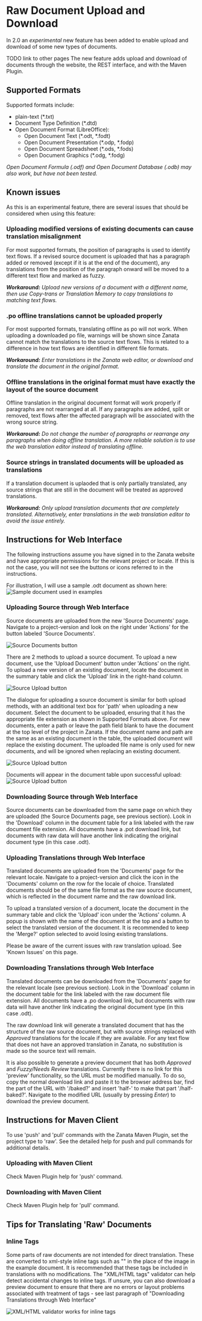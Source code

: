 # Raw Document Upload and Download

In 2.0 an _experimental_ new feature has been added to enable upload and download of some new types of documents.

TODO link to other pages
The new feature adds upload and download of documents through the website, the REST interface, and with the Maven Plugin.

## Supported Formats
Supported formats include:
* plain-text (*.txt)
* Document Type Definition (*.dtd)
* Open Document Format (LibreOffice):
  * Open Document Text (*.odt, *.fodt)
  * Open Document Presentation (*.odp, *.fodp)
  * Open Document Spreadsheet (*.ods, *.fods)
  * Open Document Graphics (*.odg, *.fodg)

_Open Document Formula (*.odf) and Open Document Database (*.odb) may also work, but have not been tested._

## Known issues
As this is an experimental feature, there are several issues that should be considered when using this feature:

### Uploading modified versions of existing documents can cause translation misalignment
For most supported formats, the position of paragraphs is used to identify text flows. If a revised source document is uploaded that has a paragraph added or removed (except if it is at the end of the document), any translations from the position of the paragraph onward will be moved to a different text flow and marked as fuzzy.

_**Workaround:** Upload new versions of a document with a different name, then use Copy-trans or Translation Memory to copy translations to matching text flows._

### .po offline translations cannot be uploaded properly
For most supported formats, translating offline as po will not work. When uploading a downloaded po file, warnings will be shown since Zanata cannot match the translations to the source text flows. This is related to a difference in how text flows are identified in different file formats.

_**Workaround:** Enter translations in the Zanata web editor, or download and translate the document in the original format._

### Offline translations in the original format must have exactly the layout of the source document
Offline translation in the original document format will work properly if paragraphs are not rearranged at all. If any paragraphs are added, split or removed, text flows after the affected paragraph will be associated with the wrong source string.

_**Workaround:** Do not change the number of paragraphs or rearrange any paragraphs when doing offline translation. A more reliable solution is to use the web translation editor instead of translating offline._

### Source strings in translated documents will be uploaded as translations
If a translation document is uplaoded that is only partially translated, any source strings that are still in the document will be treated as approved translations.

_**Workaround:** Only upload translation documents that are completely translated. Alternatively, enter translations in the web translation editor to avoid the issue entirely._


## Instructions for Web Interface
The following instructions assume you have signed in to the Zanata website and have appropriate permissions for the relevant project or locale. If this is not the case, you will not see the buttons or icons referred to in the instructions.

For illustration, I will use a sample .odt document as shown here:
![Sample document used in examples](http://zanata.org/images/screenshots/raw-files/sample-document.png)
 
### Uploading Source through Web Interface
Source documents are uploaded from the new 'Source Documents' page. Navigate to a project-version and look on the right under 'Actions' for the button labeled 'Source Documents'.

![Source Documents button](http://zanata.org/images/screenshots/raw-files/source-documents-button.png)


There are 2 methods to upload a source document. To upload a new document, use the 'Upload Document' button under 'Actions' on the right. To upload a new version of an existing document, locate the document in the summary table and click the 'Upload' link in the right-hand column.

![Source Upload button](http://zanata.org/images/screenshots/raw-files/source-upload-button.png)


The dialogue for uploading a source document is similar for both upload methods, with an additional text box for 'path' when uploading a new document. Select the document to be uploaded, ensuring that it has the appropriate file extension as shown in Supported Formats above. For new documents, enter a path or leave the path field blank to have the document at the top level of the project in Zanata. If the document name and path are the same as an existing document in the table, the uploaded document will replace the existing document.
The uploaded file name is only used for new documents, and will be ignored when replacing an existing document.

![Source Upload button](http://zanata.org/images/screenshots/raw-files/source-upload-dialog.png)


Documents will appear in the document table upon successful upload:
![Source Upload button](http://zanata.org/images/screenshots/raw-files/source-upload-success.png)



### Downloading Source through Web Interface
Source documents can be downloaded from the same page on which they are uploaded (the Source Documents page, see previous section). Look in the 'Download' column in the document table for a link labeled with the raw document file extension. All documents have a .pot download link, but documents with raw data will have another link indicating the original document type (in this case .odt).


### Uploading Translations through Web Interface
Translated documents are uploaded from the 'Documents' page for the relevant locale. Navigate to a project-version and click the icon in the 'Documents' column on the row for the locale of choice. Translated documents should be of the same file format as the raw source document, which is reflected in the document name and the raw download link.

To upload a translated version of a document, locate the document in the summary table and click the 'Upload' icon under the 'Actions' column. A popup is shown with the name of the document at the top and a button to select the translated version of the document. It is recommended to keep the 'Merge?' option selected to avoid losing existing translations.

Please be aware of the current issues with raw translation upload. See 'Known Issues' on this page.

### Downloading Translations through Web Interface
Translated documents can be downloaded from the 'Documents' page for the relevant locale (see previous section). Look in the 'Download' column in the document table for the link labeled with the raw document file extension. All documents have a .po download link, but documents with raw data will have another link indicating the original document type (in this case .odt).

The raw download link will generate a translated document that has the structure of the raw source document, but with source strings replaced with _Approved_ translations for the locale if they are available. For any text flow that does not have an approved translation in Zanata, no substitution is made so the source text will remain.

It is also possible to generate a preview document that has both _Approved_ and _Fuzzy/Needs Review_ translations. Currently there is no link for this 'preview' functionality, so the URL must be modified manually. To do so, copy the normal download link and paste it to the browser address bar, find the part of the URL with '/baked?' and insert 'half-' to make that part '/half-baked?'. Navigate to the modified URL (usually by pressing _Enter_) to download the preview document.

## Instructions for Maven Client
To use 'push' and 'pull' commands with the Zanata Maven Plugin, set the project type to 'raw'. See the detailed help for push and pull commands for additional details.

### Uploading with Maven Client
Check Maven Plugin help for 'push' command.

### Downloading with Maven Client
Check Maven Plugin help for 'pull' command.


## Tips for Translating 'Raw' Documents
### Inline Tags
Some parts of raw documents are not intended for direct translation. These are converted to xml-style inline tags such as "<g1><g2></g2></g1>" in the place of the image in the example document. It is recommended that these tags be included in translations with no modifications. The "XML/HTML tags" validator can help detect accidental changes to inline tags. If unsure, you can also download a preview document to ensure that there are no errors or layout problems associated with treatment of tags - see last paragraph of "Downloading Translations through Web Interface"

![XML/HTML validator works for inline tags](http://zanata.org/images/screenshots/raw-files/inline-tags-validation.png)
